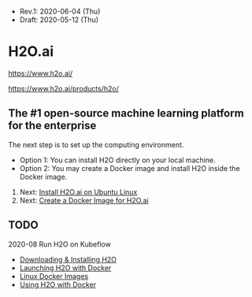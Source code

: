 * Rev.1: 2020-06-04 (Thu)
* Draft: 2020-05-12 (Thu)

# H2O.ai

https://www.h2o.ai/

https://www.h2o.ai/products/h2o/

The #1 open-source machine learning platform for the enterprise
----------------
The next step is to set up the computing environment. 
* Option 1: You can install H2O directly on your local machine.
* Option 2: You may create a Docker image and install H2O inside the Docker image.

1. Next: [Install H2O.ai on Ubuntu Linux](https://github.com/aimldl/python3/blob/master/packages/h2o/INSTALL.md)
2. Next: [Create a Docker Image for H2O.ai](https://github.com/aimldl/python3/blob/master/packages/h2o/how_to/create_a_docker_image_for_h2o.md)

## TODO
2020-08
Run H2O on Kubeflow
* [Downloading & Installing H2O](http://docs.h2o.ai/h2o/latest-stable/h2o-docs/downloading.html)
* [Launching H2O with Docker](https://www.h2o.ai/blog/h2o-docker/)
* [Linux Docker Images](http://docs.h2o.ai/driverless-ai/latest-stable/docs/userguide/install/linux-docker-images.html)
* [Using H2O with Docker](https://h2o-release.s3.amazonaws.com/h2o/rel-turing/1/docs-website/h2o-docs/docker.html)
